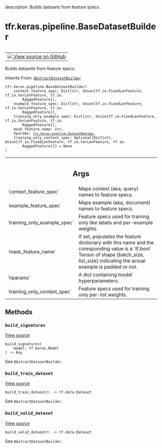 description: Builds datasets from feature specs.

<div itemscope itemtype="http://developers.google.com/ReferenceObject">
<meta itemprop="name" content="tfr.keras.pipeline.BaseDatasetBuilder" />
<meta itemprop="path" content="Stable" />
<meta itemprop="property" content="__init__"/>
<meta itemprop="property" content="build_signatures"/>
<meta itemprop="property" content="build_train_dataset"/>
<meta itemprop="property" content="build_valid_dataset"/>
</div>

# tfr.keras.pipeline.BaseDatasetBuilder

<!-- Insert buttons and diff -->

<table class="tfo-notebook-buttons tfo-api nocontent" align="left">
<td>
  <a target="_blank" href="https://github.com/tensorflow/ranking/tree/master/tensorflow_ranking/python/keras/pipeline.py#L382-L506">
    <img src="https://www.tensorflow.org/images/GitHub-Mark-32px.png" />
    View source on GitHub
  </a>
</td>
</table>

Builds datasets from feature specs.

Inherits From:
[`AbstractDatasetBuilder`](../../../tfr/keras/pipeline/AbstractDatasetBuilder.md)

<pre class="devsite-click-to-copy prettyprint lang-py tfo-signature-link">
<code>tfr.keras.pipeline.BaseDatasetBuilder(
    context_feature_spec: Dict[str, Union[tf.io.FixedLenFeature, tf.io.VarLenFeature, tf.io.
        RaggedFeature]],
    example_feature_spec: Dict[str, Union[tf.io.FixedLenFeature, tf.io.VarLenFeature, tf.io.
        RaggedFeature]],
    training_only_example_spec: Dict[str, Union[tf.io.FixedLenFeature, tf.io.VarLenFeature, tf.io.
        RaggedFeature]],
    mask_feature_name: str,
    hparams: <a href="../../../tfr/keras/pipeline/DatasetHparams.md"><code>tfr.keras.pipeline.DatasetHparams</code></a>,
    training_only_context_spec: Optional[Dict[str, Union[tf.io.FixedLenFeature, tf.io.VarLenFeature, tf.io.
        RaggedFeature]]] = None
)
</code></pre>

<!-- Placeholder for "Used in" -->
<!-- Tabular view -->

 <table class="responsive fixed orange">
<colgroup><col width="214px"><col></colgroup>
<tr><th colspan="2"><h2 class="add-link">Args</h2></th></tr>

<tr>
<td>
`context_feature_spec`
</td>
<td>
Maps context (aka, query) names to feature specs.
</td>
</tr><tr>
<td>
`example_feature_spec`
</td>
<td>
Maps example (aka, document) names to feature specs.
</td>
</tr><tr>
<td>
`training_only_example_spec`
</td>
<td>
Feature specs used for training only like
labels and per-example weights.
</td>
</tr><tr>
<td>
`mask_feature_name`
</td>
<td>
If set, populates the feature dictionary with this name
and the coresponding value is a `tf.bool` Tensor of shape [batch_size,
list_size] indicating the actual example is padded or not.
</td>
</tr><tr>
<td>
`hparams`
</td>
<td>
A dict containing model hyperparameters.
</td>
</tr><tr>
<td>
`training_only_context_spec`
</td>
<td>
Feature specs used for training only per-list
weights.
</td>
</tr>
</table>

## Methods

<h3 id="build_signatures"><code>build_signatures</code></h3>

<a target="_blank" href="https://github.com/tensorflow/ranking/tree/master/tensorflow_ranking/python/keras/pipeline.py#L500-L506">View
source</a>

<pre class="devsite-click-to-copy prettyprint lang-py tfo-signature-link">
<code>build_signatures(
    model: tf.keras.Model
) -> Any
</code></pre>

See `AbstractDatasetBuilder`.

<h3 id="build_train_dataset"><code>build_train_dataset</code></h3>

<a target="_blank" href="https://github.com/tensorflow/ranking/tree/master/tensorflow_ranking/python/keras/pipeline.py#L483-L489">View
source</a>

<pre class="devsite-click-to-copy prettyprint lang-py tfo-signature-link">
<code>build_train_dataset() -> tf.data.Dataset
</code></pre>

See `AbstractDatasetBuilder`.

<h3 id="build_valid_dataset"><code>build_valid_dataset</code></h3>

<a target="_blank" href="https://github.com/tensorflow/ranking/tree/master/tensorflow_ranking/python/keras/pipeline.py#L491-L498">View
source</a>

<pre class="devsite-click-to-copy prettyprint lang-py tfo-signature-link">
<code>build_valid_dataset() -> tf.data.Dataset
</code></pre>

See `AbstractDatasetBuilder`.
